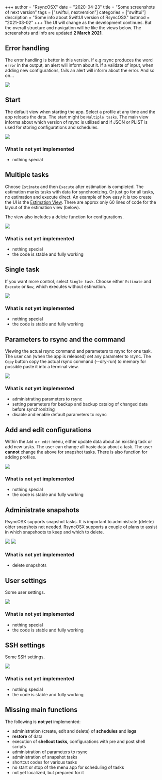 +++
author = "RsyncOSX"
date = "2020-04-23"
title =  "Some screenshots of next version"
tags = ["swiftui, nextversion"]
categories = ["swiftui"]
description = "Some info about SwiftUI version of RsyncOSX"
lastmod = "2021-03-02"
+++
The UI will change as the development continues. But the overall structure and navigation will be like the views below. The screenshots and info are updated **2 March 2021**.

## Error handling

The error handling is better in this version. If e.g rsync produces the word `error` in the output,  an alert will inform about it. If a validate of input, when adding new configurations, fails an alert will inform about the error. And so on...

![](/images/RsyncOSX/master/swiftui/error.png)

## Start

The default view when starting the app. Select a profile at any time and the app reloads the data. The start might be `Multiple tasks`. The main view informs about which version of rsync is utilized and if JSON or PLIST is used for storing configurations and schedules.

![](/images/RsyncOSX/master/swiftui/start.png)

### What is not yet implemented

- nothing special

## Multiple tasks

Choose `Estimate` and then `Execute` after estimation is completed. The estimation marks tasks with data for synchronizing. Or just go for all tasks, no estimation and execute direct. An example of how easy it is too create the UI is the [Estimation View](https://github.com/rsyncOSX/RsyncSwiftUI/blob/main/RsyncSwiftUI/Views/Multitask/EstimationView.swift). There are approx only 60 lines of code for the layout of the estimation view (below).

The view also includes a delete function for configurations.

![](/images/RsyncOSX/master/swiftui/multiple.png)

### What is not yet implemented

- nothing special
- the code is stable and fully working

## Single task

If you want more control, select `Single task`. Choose either `Estimate` and `Execute` or `Now`, which executes without estimation.

![](/images/RsyncOSX/master/swiftui/single.png)

### What is not yet implemented

- nothing special
- the code is stable and fully working

## Parameters to rsync and the command

Viewing the actual rsync command and parameters to rsync for one task. The user can (when the app is released) set any parameter to rsync. The `Copy` button copy the actual rsync command (--dry-run) to memory for possible paste it into a terminal view.

![](/images/RsyncOSX/master/swiftui/rsynccommand.png)

### What is not yet implemented

- administrating parameters to rsync
- setting parameters for backup and backup catalog of changed data before synchronizing
- disable and enable default parameters to rsync

## Add and edit configurations

Within the `Add or edit` menu, either update data about an existing task or add new tasks. The user can change all basic data about a task. The user **cannot** change the above for snapshot tasks. There is also function for adding profiles.

![](/images/RsyncOSX/master/swiftui/addedit.png)

### What is not yet implemented

- nothing special
- the code is stable and fully working

## Administrate snapshots

RsyncOSX supports snapshot tasks. It is important to administrate (delete) older snapshots not needed. RsyncOSX supports a couple of plans to assist in which snapshoots to keep and which to delete.

![](/images/RsyncOSX/master/swiftui/snapshot.png)
![](/images/RsyncOSX/master/swiftui/snapshottag.png)

### What is not yet implemented

- delete snapshots

## User settings

Some user settings.

![](/images/RsyncOSX/master/swiftui/settings.png)

### What is not yet implemented

- nothing special
- the code is stable and fully working

## SSH settings

Some SSH settings.

![](/images/RsyncOSX/master/swiftui/ssh.png)

### What is not yet implemented

- nothing special
- the code is stable and fully working

## Missing main functions

The following is **not yet** implemented:

- administration (create, edit and delete) of **schedules** and **logs**
- **restore** of data
- execution of **shellout tasks**, configurations with pre and post shell scripts
- administration of parameters to rsync
- administration of snapshot tasks
- shortcut codes for various tasks
- no start or stop of the menu app for scheduling of tasks
- not yet localized, but prepared for it
